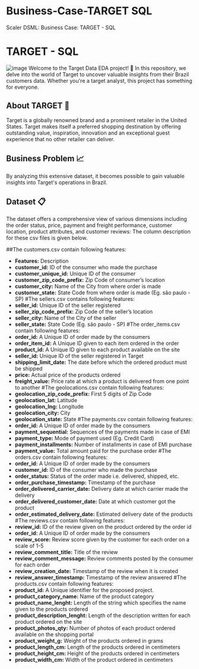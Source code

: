 # Business-Case-TARGET SQL
Scaler DSML: Business Case: TARGET - SQL
# TARGET - SQL
![image](https://github.com/user-attachments/assets/3e8aa802-65a3-4ef5-99be-0d170d08ec49)
Welcome to the Target Data EDA project! 🎉 In this repository, we delve into the world of Target to uncover valuable insights from their Brazil customers data. Whether you're a target analyst, this project has something for everyone.
## About TARGET 🛒
Target is a globally renowned brand and a prominent retailer in the United States. Target makes itself a preferred shopping destination by offering outstanding value, inspiration, innovation and an exceptional guest experience that no other retailer can deliver.
## Business Problem 📈
By analyzing this extensive dataset, it becomes possible to gain valuable insights into Target's operations in Brazil.
## Dataset 📋
The dataset offers a comprehensive view of various dimensions including the order status, price, payment and freight performance, customer location, product attributes, and customer reviews:
The column description for these csv files is given below.

##The customers.csv contain following features:
- **Features:** Description
- **customer_id:** ID of the consumer who made the purchase
- **customer_unique_id:** Unique ID of the consumer
- **customer_zip_code_prefix:** Zip Code of consumer’s location
- **customer_city:** Name of the City from where order is made
- **customer_state:** State Code from where order is made (Eg. são paulo - SP)
#The sellers.csv contains following features:
- **seller_id:** Unique ID of the seller registered
- **seller_zip_code_prefix:** Zip Code of the seller’s location
- **seller_city:** Name of the City of the seller
- **seller_state:** State Code (Eg. são paulo - SP)
#The order_items.csv contain following features:
- **order_id:** A Unique ID of order made by the consumers
- **order_item_id:** A Unique ID given to each item ordered in the order
- **product_id:** A Unique ID given to each product available on the site
- **seller_id:** Unique ID of the seller registered in Target
- **shipping_limit_date:** The date before which the ordered product must be shipped
- **price:** Actual price of the products ordered
- **freight_value:** Price rate at which a product is delivered from one point to another
#The geolocations.csv contain following features:
- **geolocation_zip_code_prefix:** First 5 digits of Zip Code
- **geolocation_lat:** Latitude
- **geolocation_lng:** Longitude
- **geolocation_city:** City
- **geolocation_state:** State
#The payments.csv contain following features:
- **order_id:** A Unique ID of order made by the consumers
- **payment_sequential:** Sequences of the payments made in case of EMI
- **payment_type:** Mode of payment used (Eg. Credit Card)
- **payment_installments:** Number of installments in case of EMI purchase
- **payment_value:** Total amount paid for the purchase order
#The orders.csv contain following features:
- **order_id:** A Unique ID of order made by the consumers
- **customer_id:** ID of the consumer who made the purchase
- **order_status:** Status of the order made i.e. delivered, shipped, etc.
- **order_purchase_timestamp:** Timestamp of the purchase
- **order_delivered_carrier_date:** Delivery date at which carrier made the delivery
- **order_delivered_customer_date:** Date at which customer got the product
- **order_estimated_delivery_date:** Estimated delivery date of the products
#The reviews.csv contain following features:
- **review_id:** ID of the review given on the product ordered by the order id
- **order_id:** A Unique ID of order made by the consumers
- **review_score:** Review score given by the customer for each order on a scale of 1-5
- **review_comment_title:** Title of the review
- **review_comment_message:** Review comments posted by the consumer for each order
- **review_creation_date:** Timestamp of the review when it is created
- **review_answer_timestamp:** Timestamp of the review answered
#The products.csv contain following features:
- **product_id:** A Unique identifier for the proposed project.
- **product_category_name:** Name of the product category
- **product_name_lenght:** Length of the string which specifies the name given to the products ordered
- **product_description_lenght:** Length of the description written for each product ordered on the site
- **product_photos_qty:** Number of photos of each product ordered available on the shopping portal
- **product_weight_g:** Weight of the products ordered in grams
- **product_length_cm:** Length of the products ordered in centimeters
- **product_height_cm:** Height of the products ordered in centimeters
- **product_width_cm:** Width of the product ordered in centimeters

